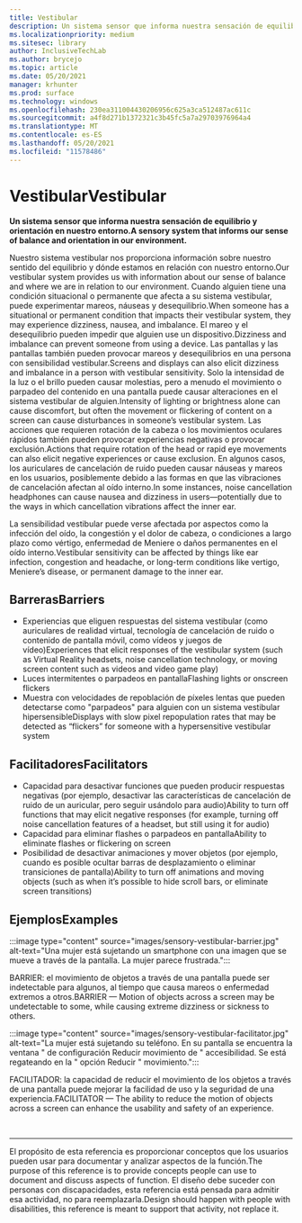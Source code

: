 ```yaml
---
title: Vestibular
description: Un sistema sensor que informa nuestra sensación de equilibrio y orientación en nuestro entorno
ms.localizationpriority: medium
ms.sitesec: library
author: InclusiveTechLab
ms.author: brycejo
ms.topic: article
ms.date: 05/20/2021
manager: krhunter
ms.prod: surface
ms.technology: windows
ms.openlocfilehash: 230ea311004430206956c625a3ca512487ac611c
ms.sourcegitcommit: a4f8d271b1372321c3b45fc5a7a29703976964a4
ms.translationtype: MT
ms.contentlocale: es-ES
ms.lasthandoff: 05/20/2021
ms.locfileid: "11578486"
---
```

# <a name="vestibular"></a><span data-ttu-id="95719-103">Vestibular</span><span class="sxs-lookup"><span data-stu-id="95719-103">Vestibular</span></span>

**<span data-ttu-id="95719-104">Un sistema sensor que informa nuestra sensación de equilibrio y orientación en nuestro entorno.</span><span class="sxs-lookup"><span data-stu-id="95719-104">A sensory system that informs our sense of balance and orientation in our environment.</span></span>**

<span data-ttu-id="95719-105">Nuestro sistema vestibular nos proporciona información sobre nuestro sentido del equilibrio y dónde estamos en relación con nuestro entorno.</span><span class="sxs-lookup"><span data-stu-id="95719-105">Our vestibular system provides us with information about our sense of balance and where we are in relation to our environment.</span></span> <span data-ttu-id="95719-106">Cuando alguien tiene una condición situacional o permanente que afecta a su sistema vestibular, puede experimentar mareos, náuseas y desequilibrio.</span><span class="sxs-lookup"><span data-stu-id="95719-106">When someone has a situational or permanent condition that impacts their vestibular system, they may experience dizziness, nausea, and imbalance.</span></span> <span data-ttu-id="95719-107">El mareo y el desequilibrio pueden impedir que alguien use un dispositivo.</span><span class="sxs-lookup"><span data-stu-id="95719-107">Dizziness and imbalance can prevent someone from using a device.</span></span> <span data-ttu-id="95719-108">Las pantallas y las pantallas también pueden provocar mareos y desequilibrios en una persona con sensibilidad vestibular.</span><span class="sxs-lookup"><span data-stu-id="95719-108">Screens and displays can also elicit dizziness and imbalance in a person with vestibular sensitivity.</span></span> <span data-ttu-id="95719-109">Solo la intensidad de la luz o el brillo pueden causar molestias, pero a menudo el movimiento o parpadeo del contenido en una pantalla puede causar alteraciones en el sistema vestibular de alguien.</span><span class="sxs-lookup"><span data-stu-id="95719-109">Intensity of lighting or brightness alone can cause discomfort, but often the movement or flickering of content on a screen can cause disturbances in someone’s vestibular system.</span></span> <span data-ttu-id="95719-110">Las acciones que requieren rotación de la cabeza o los movimientos oculares rápidos también pueden provocar experiencias negativas o provocar exclusión.</span><span class="sxs-lookup"><span data-stu-id="95719-110">Actions that require rotation of the head or rapid eye movements can also elicit negative experiences or cause exclusion.</span></span> <span data-ttu-id="95719-111">En algunos casos, los auriculares de cancelación de ruido pueden causar náuseas y mareos en los usuarios, posiblemente debido a las formas en que las vibraciones de cancelación afectan al oído interno.</span><span class="sxs-lookup"><span data-stu-id="95719-111">In some instances, noise cancellation headphones can cause nausea and dizziness in users—potentially due to the ways in which cancellation vibrations affect the inner ear.</span></span>

<span data-ttu-id="95719-112">La sensibilidad vestibular puede verse afectada por aspectos como la infección del oído, la congestión y el dolor de cabeza, o condiciones a largo plazo como vértigo, enfermedad de Meniere o daños permanentes en el oído interno.</span><span class="sxs-lookup"><span data-stu-id="95719-112">Vestibular sensitivity can be affected by things like ear infection, congestion and headache, or long-term conditions like vertigo, Meniere’s disease, or permanent damage to the inner ear.</span></span>

## <a name="barriers"></a><span data-ttu-id="95719-113">Barreras</span><span class="sxs-lookup"><span data-stu-id="95719-113">Barriers</span></span>
* <span data-ttu-id="95719-114">Experiencias que eliguen respuestas del sistema vestibular (como auriculares de realidad virtual, tecnología de cancelación de ruido o contenido de pantalla móvil, como vídeos y juegos de vídeo)</span><span class="sxs-lookup"><span data-stu-id="95719-114">Experiences that elicit responses of the vestibular system (such as Virtual Reality headsets, noise cancellation technology, or moving screen content such as videos and video game play)</span></span>
* <span data-ttu-id="95719-115">Luces intermitentes o parpadeos en pantalla</span><span class="sxs-lookup"><span data-stu-id="95719-115">Flashing lights or onscreen flickers</span></span>
* <span data-ttu-id="95719-116">Muestra con velocidades de repoblación de píxeles lentas que pueden detectarse como "parpadeos" para alguien con un sistema vestibular hipersensible</span><span class="sxs-lookup"><span data-stu-id="95719-116">Displays with slow pixel repopulation rates that may be detected as “flickers” for someone with a hypersensitive vestibular system</span></span>

## <a name="facilitators"></a><span data-ttu-id="95719-117">Facilitadores</span><span class="sxs-lookup"><span data-stu-id="95719-117">Facilitators</span></span>
* <span data-ttu-id="95719-118">Capacidad para desactivar funciones que pueden producir respuestas negativas (por ejemplo, desactivar las características de cancelación de ruido de un auricular, pero seguir usándolo para audio)</span><span class="sxs-lookup"><span data-stu-id="95719-118">Ability to turn off functions that may elicit negative responses (for example, turning off noise cancellation features of a headset, but still using it for audio)</span></span>
* <span data-ttu-id="95719-119">Capacidad para eliminar flashes o parpadeos en pantalla</span><span class="sxs-lookup"><span data-stu-id="95719-119">Ability to eliminate flashes or flickering on screen</span></span>
* <span data-ttu-id="95719-120">Posibilidad de desactivar animaciones y mover objetos (por ejemplo, cuando es posible ocultar barras de desplazamiento o eliminar transiciones de pantalla)</span><span class="sxs-lookup"><span data-stu-id="95719-120">Ability to turn off animations and moving objects (such as when it’s possible to hide scroll bars, or eliminate screen transitions)</span></span>

## <a name="examples"></a><span data-ttu-id="95719-121">Ejemplos</span><span class="sxs-lookup"><span data-stu-id="95719-121">Examples</span></span>

:::image type="content" source="images/sensory-vestibular-barrier.jpg" alt-text="Una mujer está sujetando un smartphone con una imagen que se mueve a través de la pantalla. La mujer parece frustrada.":::

<span data-ttu-id="95719-124">BARRIER: el movimiento de objetos a través de una pantalla puede ser indetectable para algunos, al tiempo que causa mareos o enfermedad extremos a otros.</span><span class="sxs-lookup"><span data-stu-id="95719-124">BARRIER — Motion of objects across a screen may be undetectable to some, while causing extreme dizziness or sickness to others.</span></span> 

:::image type="content" source="images/sensory-vestibular-facilitator.jpg" alt-text="La mujer está sujetando su teléfono. En su pantalla se encuentra la ventana &quot; de configuración Reducir movimiento de &quot; accesibilidad. Se está regateando en la &quot; opción Reducir &quot; movimiento.":::

<span data-ttu-id="95719-128">FACILITADOR: la capacidad de reducir el movimiento de los objetos a través de una pantalla puede mejorar la facilidad de uso y la seguridad de una experiencia.</span><span class="sxs-lookup"><span data-stu-id="95719-128">FACILITATOR — The ability to reduce the motion of objects across a screen can enhance the usability and safety of an experience.</span></span> 

&nbsp;

[comment]: # (Instrucción Footer)
___
<span data-ttu-id="95719-130">El propósito de esta referencia es proporcionar conceptos que los usuarios pueden usar para documentar y analizar aspectos de la función.</span><span class="sxs-lookup"><span data-stu-id="95719-130">The purpose of this reference is to provide concepts people can use to document and discuss aspects of function.</span></span> <span data-ttu-id="95719-131">El diseño debe suceder con personas con discapacidades, esta referencia está pensada para admitir esa actividad, no para reemplazarla.</span><span class="sxs-lookup"><span data-stu-id="95719-131">Design should happen with people with disabilities, this reference is meant to support that activity, not replace it.</span></span> 